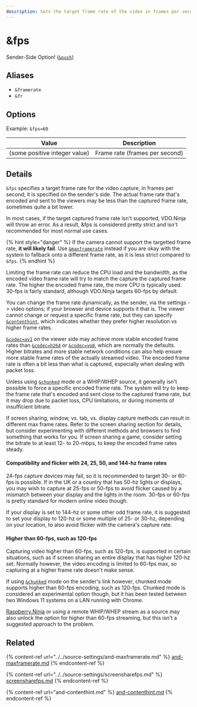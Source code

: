 ```yaml
---
description: Sets the target frame rate of the video in frames per second
---
```


# \&fps

Sender-Side Option! ([`&push`](../../source-settings/push.md))

## Aliases

* `&framerate`
* `&fr`

## Options

Example: `&fps=60`

| Value                         | Description                    |
| ----------------------------- | ------------------------------ |
| (some positive integer value) | Frame rate (frames per second) |

## Details

`&fps` specifies a target frame rate for the video capture, in frames per second; it is specified on the sender's side. The actual frame rate that's encoded and sent to the viewers may be less than the captured frame rate, sometimes quite a bit lower.

In most cases, if the target captured frame rate isn't supported, VDO.Ninja will throw an error. As a result, \&fps is considered pretty strict and isn't recommended for most normal use cases.&#x20;

{% hint style="danger" %}
If the camera cannot support the targetted frame rate, **it will likely fail**. Use [`&maxframerate`](../../source-settings/and-maxframerate.md) instead if you are okay with the system to fallback onto a different frame rate, as it is less strict compared to `&fps`.
{% endhint %}

Limiting the frame rate can reduce the CPU load and the bandwidth, as the encoded video frame rate will try to match the capture the captured frame rate. The higher the encoded frame rate, the more CPU is typically used. 30-fps is fairly standard, although VDO.Ninja targets 60-fps by default.

You can change the frame rate dynamically, as the sender, via the settings -> video options; if your browser and device supports it that is. The viewer cannot change or request a specific frame rate, but they can specify [`&contenthint`](and-contenthint.md), which indicates whether they prefer higher resolution vs higher frame rates.

[`&codec=av1`](../view-parameters/codec.md#av1) on the viewer side may achieve more stable encoded frame rates than [`&codec=h264`](../view-parameters/codec.md#h264) or [`&codec=vp8`](../view-parameters/codec.md#vp8), which are normally the defaults. Higher bitrates and more stable network conditions can also help ensure more stable frame rates of the actually streamed video. The encoded frame rate is often a bit less than what is captured, especially when dealing with packet loss.

Unless using [`&chunked`](../../newly-added-parameters/and-chunked.md) mode or a WHIP/WHEP source, it generally isn't possible to force a specific encoded frame rate. The system will try to keep the frame rate that's encoded and sent close to the captured frame rate, but it may drop due to packet loss, CPU limitations, or during moments of insufficient bitrate.

If screen sharing, window, vs. tab, vs. display capture methods can result in different max frame rates. Refer to the screen sharing section for details, but consider experimenting with different methods and browsers to find something that works for you. If screen sharing a game, consider setting the bitrate to at least 12- to 20-mbps, to keep the encoded frame rates steady.

#### Compatibility and flicker with 24, 25, 50, and 144-hz frame rates

24-fps capture devices may fail, so it is recommended to target 30- or 60-fps is possible. If in the UK or a country that has 50-hz lights or displays, you may wish to capture at 25-fps or 50-fps to avoid flicker caused by a mismatch between your display and the lights in the room. 30-fps or 60-fps is pretty standard for modern online video though.

If your display is set to 144-hz or some other odd frame rate, it is suggested to set your display to 120-hz or some multiple of 25- or 30-hz, depending on your location, to also avoid flicker with the camera's capture rate.

#### Higher than 60-fps, such as 120-fps

Capturing video higher than 60-fps, such as 120-fps, is supported in certain situations, such as if screen sharing an entire display that has higher 120-hz set. Normally however, the video encoding is limited to 60-fps max, so capturing at a higher frame rate doesn't make sense.

If using [`&chunked`](../../newly-added-parameters/and-chunked.md) mode on the sender's link however, chunked mode supports higher than 60-fps encoding, such as 120-fps. Chunked mode is considered an experimental option though, but it has been tested between two Windows 11 systems on a LAN running with Chrome.

[Raspberry.Ninja](../../steves-helper-apps/raspberry.ninja/) or using a remote WHIP/WHEP stream as a source may also unlock the option for higher than 60-fps streaming, but this isn't a suggested approach to the problem.

## Related

{% content-ref url="../../source-settings/and-maxframerate.md" %}
[and-maxframerate.md](../../source-settings/and-maxframerate.md)
{% endcontent-ref %}

{% content-ref url="../../source-settings/screensharefps.md" %}
[screensharefps.md](../../source-settings/screensharefps.md)
{% endcontent-ref %}

{% content-ref url="and-contenthint.md" %}
[and-contenthint.md](and-contenthint.md)
{% endcontent-ref %}
